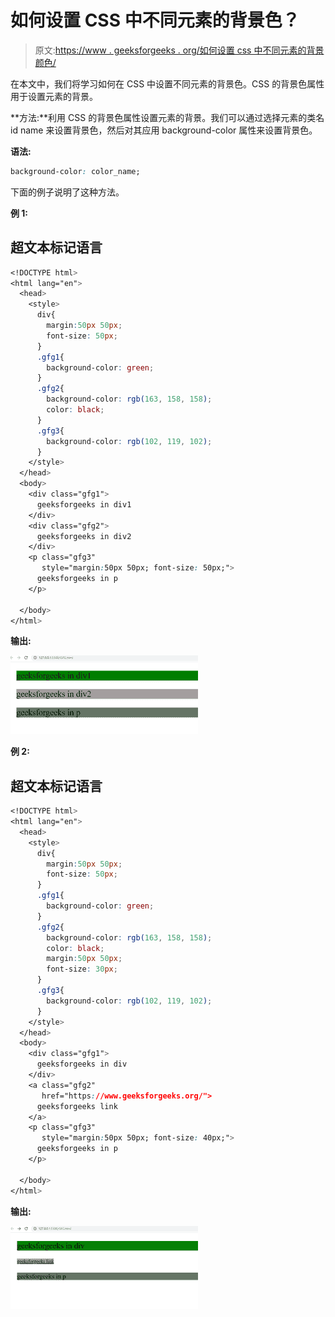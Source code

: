 # 如何设置 CSS 中不同元素的背景色？

> 原文:[https://www . geeksforgeeks . org/如何设置 css 中不同元素的背景颜色/](https://www.geeksforgeeks.org/how-to-set-the-background-color-of-different-elements-in-css/)

在本文中，我们将学习如何在 CSS 中设置不同元素的背景色。CSS 的背景色属性用于设置元素的背景。

**方法:**利用 CSS 的背景色属性设置元素的背景。我们可以通过选择元素的类名 id name 来设置背景色，然后对其应用 background-color 属性来设置背景色。

**语法:**

```css
background-color: color_name;
```

下面的例子说明了这种方法。

**例 1:**

## 超文本标记语言

```css
<!DOCTYPE html>
<html lang="en">
  <head>
    <style>
      div{
        margin:50px 50px;
        font-size: 50px;
      }
      .gfg1{
        background-color: green;
      }
      .gfg2{
        background-color: rgb(163, 158, 158);
        color: black;
      }
      .gfg3{
        background-color: rgb(102, 119, 102);
      }
    </style>
  </head>
  <body>
    <div class="gfg1">
      geeksforgeeks in div1
    </div>  
    <div class="gfg2">
      geeksforgeeks in div2
    </div>
    <p class="gfg3" 
       style="margin:50px 50px; font-size: 50px;">
      geeksforgeeks in p
    </p>

  </body>
</html>
```

**输出:**

![](img/3bc964daaff94d30f39bf29fc9a05967.png)

**例 2:**

## 超文本标记语言

```css
<!DOCTYPE html>
<html lang="en">
  <head>
    <style>
      div{
        margin:50px 50px;
        font-size: 50px;
      }
      .gfg1{
        background-color: green;
      }
      .gfg2{
        background-color: rgb(163, 158, 158);
        color: black;
        margin:50px 50px;
        font-size: 30px;
      }
      .gfg3{
        background-color: rgb(102, 119, 102);
      }
    </style>
  </head>
  <body>
    <div class="gfg1">
      geeksforgeeks in div
    </div>  
    <a class="gfg2" 
       href="https://www.geeksforgeeks.org/">
      geeksforgeeks link
    </a>
    <p class="gfg3" 
       style="margin:50px 50px; font-size: 40px;">
      geeksforgeeks in p
    </p>

  </body>
</html>
```

**输出:**

![](img/99b0e0b5688fabe7f3fdf52bd1d1d04d.png)